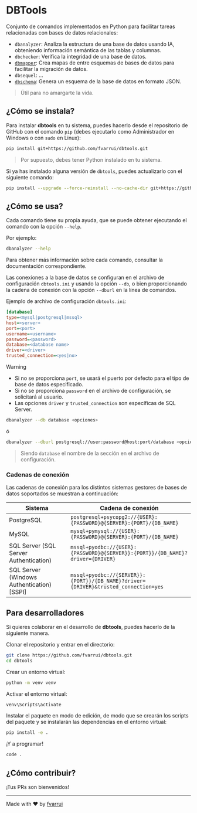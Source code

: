 # DBTools

Conjunto de comandos implementados en Python para facilitar tareas relacionadas con bases de datos relacionales:

- `dbanalyzer`: Analiza la estructura de una base de datos usando IA, obteniendo información semántica de las tablas y columnas.
- `dbchecker`: Verifica la integridad de una base de datos.
- [`dbmapper`](src/dbmapper/README.md): Crea mapas de entre esquemas de bases de datos para facilitar la migración de datos.
- `dbsequel`: ...
- [`dbschema`](src/dbschema/README.md): Genera un esquema de la base de datos en formato JSON.

> Útil para no amargarte la vida.

## ¿Cómo se instala?

Para instalar **dbtools** en tu sistema, puedes hacerlo desde el repositorio de GitHub con el comando `pip` (debes ejecutarlo como Administrador en Windows o con `sudo` en Linux):

```bash
pip install git+https://github.com/fvarrui/dbtools.git
```

> Por supuesto, debes tener Python instalado en tu sistema.

Si ya has instalado alguna versión de `dbtools`, puedes actualizarlo con el siguiente comando:

```bash
pip install --upgrade --force-reinstall --no-cache-dir git+https://github.com/fvarrui/dbtools.git
```

## ¿Cómo se usa?

Cada comando tiene su propia ayuda, que se puede obtener ejecutando el comando con la opción `--help`.

Por ejemplo:

```bash
dbanalyzer --help
```

Para obtener más información sobre cada comando, consultar la documentación correspondiente.

Las conexiones a la base de datos se configuran en el archivo de configuración `dbtools.ini` y usando la opción `--db`, o bien proporcionando la cadena de conexión con la opción `--dburl` en la línea de comandos.

Ejemplo de archivo de configuración `dbtools.ini`:

```ini
[database]
type=<mysql|postgresql|mssql>
host=<server>
port=<port>
username=<username>
password=<password>
database=<database name>
driver=<driver>
trusted_connection=<yes|no>
```

> [!WARNING]
> - Si no se proporciona `port`, se usará el puerto por defecto para el tipo de base de datos especificado.
> - Si no se proporciona `password` en el archivo de configuración, se solicitará al usuario.
> - Las opciones `driver` y `trusted_connection` son específicas de SQL Server.

```bash
dbanalyzer --db database <opciones>
```

ó 

```bash
dbanalyzer --dburl postgresql://user:password@host:port/database <opciones>
```

> Siendo `database` el nombre de la sección en el archivo de configuración.

### Cadenas de conexión

Las cadenas de conexión para los distintos sistemas gestores de bases de datos soportados se muestran a continuación:

| Sistema | Cadena de conexión |
|---------|---------------------|
| PostgreSQL | `postgresql+psycopg2://{USER}:{PASSWORD}@{SERVER}:{PORT}/{DB_NAME}` |
| MySQL | `mysql+pymysql://{USER}:{PASSWORD}@{SERVER}:{PORT}/{DB_NAME}` |
| SQL Server (SQL Server Authentication) | `mssql+pyodbc://{USER}:{PASSWORD}@{SERVER}}:{PORT}}/{DB_NAME}?driver={DRIVER}` |
| SQL Server (Windows Authentication) [SSPI] | `mssql+pyodbc://{SERVER}}:{PORT}}/{DB_NAME}?driver={DRIVER}&trusted_connection=yes` |


## Para desarrolladores

Si quieres colaborar en el desarrollo de **dbtools**, puedes hacerlo de la siguiente manera.

Clonar el repositorio y entrar en el directorio:

```bash
git clone https://github.com/fvarrui/dbtools.git
cd dbtools
```

Crear un entorno virtual:

```bash
python -m venv venv
```

Activar el entorno virtual:

```bash
venv\Scripts\activate
```

Instalar el paquete en modo de edición, de modo que se crearán los scripts del paquete y se instalarán las dependencias en el entorno virtual:

```bash
pip install -e .
```

¡Y a programar!

```bash
code .
```

## ¿Cómo contribuir?

¡Tus PRs son bienvenidos!

--- 

Made with ❤️ by [fvarrui](https://github.com/fvarrui)